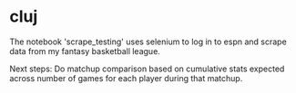 # cluj

The notebook 'scrape_testing' uses selenium to log in to espn and scrape data from my fantasy basketball league. 

Next steps:
Do matchup comparison based on cumulative stats expected across number of games for each player during that matchup. 
